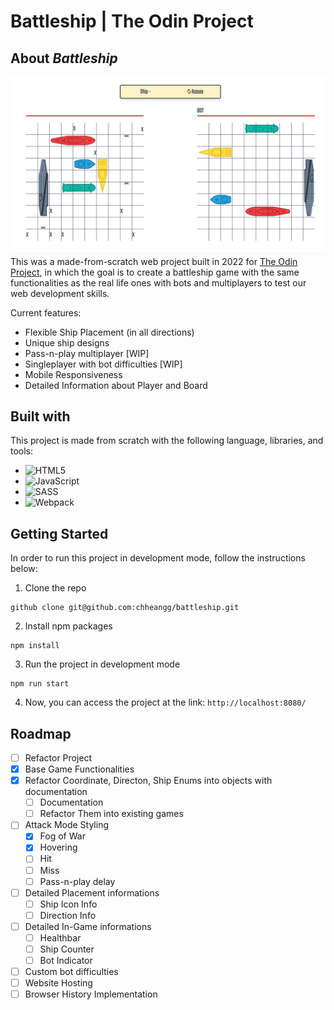 # Battleship | The Odin Project
## About _Battleship_
![Image of the Battleship Gameboard](./images/project-screenshot.png)
This was a made-from-scratch web project built in 2022 for [The Odin Project](https://www.theodinproject.com/), in which the goal is to create a battleship game with the same functionalities as the real life ones with bots and multiplayers to test our web development skills.

Current features:
* Flexible Ship Placement (in all directions)
* Unique ship designs
* Pass-n-play multiplayer [WIP]
* Singleplayer with bot difficulties [WIP]
* Mobile Responsiveness
* Detailed Information about Player and Board

## Built with
This project is made from scratch with the following language, libraries, and tools:
* ![HTML5](https://img.shields.io/badge/html5-%23E34F26.svg?style=for-the-badge&logo=html5&logoColor=white)
* ![JavaScript](https://img.shields.io/badge/javascript-%23323330.svg?style=for-the-badge&logo=javascript&logoColor=%23F7DF1E)
* ![SASS](https://img.shields.io/badge/SASS-hotpink.svg?style=for-the-badge&logo=SASS&logoColor=white)
* ![Webpack](https://img.shields.io/badge/webpack-%238DD6F9.svg?style=for-the-badge&logo=webpack&logoColor=black)

## Getting Started
In order to run this project in development mode, follow the instructions below:
1. Clone the repo  
```
github clone git@github.com:chheangg/battleship.git 
```
2. Install npm packages
```
npm install
```
3. Run the project in development mode
```
npm run start
```
4. Now, you can access the project at the link: ```http://localhost:8080/```

## Roadmap
- [ ] Refactor Project
- [x] Base Game Functionalities
- [x] Refactor Coordinate, Directon, Ship Enums into objects with documentation
  - [ ] Documentation 
  - [ ] Refactor Them into existing games
- [ ] Attack Mode Styling
  - [x] Fog of War
  - [x] Hovering
  - [ ] Hit
  - [ ] Miss
  - [ ] Pass-n-play delay
- [ ] Detailed Placement informations
  - [ ] Ship Icon Info
  - [ ] Direction Info
- [ ] Detailed In-Game informations
  - [ ] Healthbar
  - [ ] Ship Counter
  - [ ] Bot Indicator
- [ ] Custom bot difficulties
- [ ] Website Hosting
- [ ] Browser History Implementation
